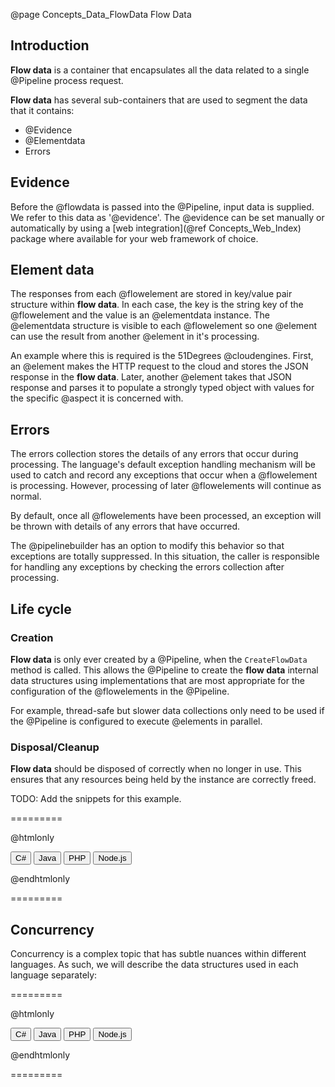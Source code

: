 @page Concepts_Data_FlowData Flow Data

## Introduction

**Flow data** is a container that encapsulates all the data related to a single @Pipeline process request.

**Flow data** has several sub-containers that are used to segment the data that it contains:
* @Evidence
* @Elementdata
* Errors

## Evidence

Before the @flowdata is passed into the @Pipeline, input data is supplied. We refer to this data as
'@evidence'.
The @evidence can be set manually or automatically by using a 
[web integration](@ref Concepts_Web_Index) package where available for your web framework of choice.

## Element data

The responses from each @flowelement are stored in key/value pair structure within **flow data**.
In each case, the key is the string key of the @flowelement and the value is an @elementdata instance.
The @elementdata structure is visible to each @flowelement so one @element can use the result
from another @element in it's processing.

An example where this is required is the 51Degrees @cloudengines. First, an @element makes the
HTTP request to the cloud and stores the JSON response in the **flow data**. Later, another 
@element takes that JSON response and parses it to populate a strongly typed object with values
for the specific @aspect it is concerned with.

## Errors

The errors collection stores the details of any errors that occur during processing.
The language's default exception handling mechanism will be used to catch
and record any exceptions that occur when a @flowelement is processing. However, processing of 
later @flowelements will continue as normal.

By default, once all @flowelements have been processed, an exception will be thrown with details 
of any errors that have occurred.

The @pipelinebuilder has an option to modify this behavior so that exceptions are totally suppressed.
In this situation, the caller is responsible for handling any exceptions by checking the errors
collection after processing.


## Life cycle


### Creation

**Flow data** is only ever created by a @Pipeline, when the ```CreateFlowData``` method is called.
This allows the @Pipeline to create the **flow data** internal data structures using implementations
that are most appropriate for the configuration of the @flowelements in the @Pipeline.

For example, thread-safe but slower data collections only need to be used if the @Pipeline
is configured to execute @elements in parallel.

### Disposal/Cleanup

**Flow data** should be disposed of correctly when no longer in use. This ensures that any 
resources being held by the instance are correctly freed.

TODO: Add the snippets for this example.

=========

@htmlonly

<button class="b-btn b-btn--secondary disposalBtn" onclick="grabSnippet(this, 'pipeline-dotnet', '_snippets.html', 'dispose-flowdata-cs', 'disposalBtn', 'disposal-eg')">C#</button>
<button class="b-btn b-btn--secondary disposalBtn" onclick="grabSnippet(this, 'pipeline-java', '_snippets.html', 'dispose-flowdata-java', 'disposalBtn', 'disposal-eg')">Java</button>
<button class="b-btn b-btn--secondary disposalBtn" onclick="grabSnippet(this, 'pipeline-php', '_snippets.html', 'dispose-flowdata-php', 'disposalBtn', 'disposal-eg')">PHP</button>
<button class="b-btn b-btn--secondary disposalBtn" onclick="grabSnippet(this, 'pipeline-node', '_snippets.html', 'dispose-flowdata-node', 'disposalBtn', 'disposal-eg')">Node.js</button>
<div id="disposal-eg"></div>

@endhtmlonly

=========

## Concurrency

Concurrency is a complex topic that has subtle nuances within different languages. As such,
we will describe the data structures used in each language separately:

=========

@htmlonly

<button class="b-btn b-btn--secondary concurrencyBtn" onclick="showSnippet(this, 'concurrency', 'concurrencyBtn', 'dotnet')">C#</button>
<button class="b-btn b-btn--secondary concurrencyBtn" onclick="showSnippet(this, 'concurrency', 'concurrencyBtn', 'java')">Java</button>
<button class="b-btn b-btn--secondary concurrencyBtn" onclick="showSnippet(this, 'concurrency', 'concurrencyBtn', 'php')">PHP</button>
<button class="b-btn b-btn--secondary concurrencyBtn" onclick="showSnippet(this, 'concurrency', 'concurrencyBtn', 'node')">Node.js</button>
<div id="concurrency">
  <div data-lang="dotnet" style="display: none;">  
    <p>
      In .NET, by default, the non-thread-safe Dictionary class is used for both element data and
      evidence.
    </p>
    <p>
      In both cases, this can be overridden to use another IDictionary implementation such as the 
      thread-safe ConcurrentDictionary.
    </p>
    <p>
      The errors collection uses the List class. This is not thread-safe. As performance is less 
      of an issue with this collection, a simple lock is used to synchronize items being 
      added to the list.
    </p>
  </div>
  <div data-lang="java" style="display: none;">
  </div> 
  <div data-lang="php" style="display: none;">
    <p>
      PHP runs in a single thread. Consequently, elements cannot run in parallel and 
      concurrency issues are not a concern.
    </p>
  </div>
  <div data-lang="node" style="display: none;">
  </div>
</div>

@endhtmlonly

=========

